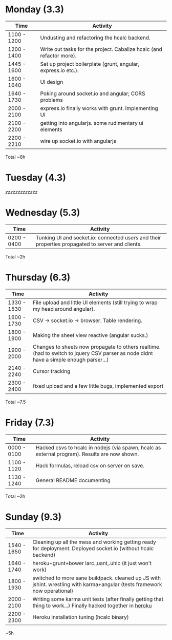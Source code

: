 # Monday (3.3)

Time | Activity
---- | ---
1100 - 1200 | Undusting and refactoring the hcalc backend.
1200 - 1400 | Write out tasks for the project. Cabalize hcalc (and refactor more).
1445 - 1600 | Set up project boilerplate (grunt, angular, express.io etc.).
1600 - 1640 | UI design
1640 - 1730 | Poking around socket.io and angular; CORS problems
2000 - 2100 | express.io finally works with grunt. Implementing UI
2100 - 2200 | getting into angularjs. some rudimentary ui elements
2200 - 2210 | wire up socket.io with angularjs

Total ~8h


# Tuesday (4.3)

*zzzzzzzzzzzzz*


# Wednesday (5.3)

Time | Activity
---- | ---
0200 - 0400 | Tunking UI and socket.io: connected users and their properties propagated to server and clients. 

Total ~2h

# Thursday (6.3)

Time | Activity
---- | ---
1330 - 1530 | File upload and little UI elements (still trying to wrap my head around angular).
1600 - 1730 | CSV -> socket.io -> browser. Table rendering.
1800 - 1900 | Making the sheet view reactive (angular sucks.)
1900 - 2000 | Changes to sheets now propagate to others realtime. (had to switch to jquery CSV parser as node didnt have a simple enough parser...)
2140 - 2240 | Cursor tracking
2300 - 2400 | fixed upload and a few little bugs, implemented export

Total ~7.5

# Friday (7.3)

Time | Activity
---- | ---
0000 - 0100 | Hacked csvs to hcalc in nodejs (via spawn, hcalc as external program). Results are now shown.
1100 - 1120 | Hack formulas, reload csv on server on save.
1130 - 1240 | General README documenting

Total ~2h


# Sunday (9.3)

Time | Activity
---- | ---
1540 - 1650 | Cleaning up all the mess and working getting ready for deployment.  Deployed socket.io (without hcalc backend)
1640 - 1740 | heroku+grunt+bower larc.,uant,.uhlc (it just won't work)             
1800 - 1930 | switched to more sane buildpack. cleaned up JS with jshint.  wrestling with karma+angular (tests framework now operational)
2000 - 2100 | Writing some karma unit tests (after finally getting that thing to work...) Finally hacked together in [heroku](http://node-calc.herokuapp.com)
2200 - 2300 | Heroku installation tuning (hcalc binary)

~5h
